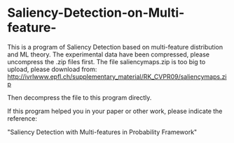 # Saliency-Detection-on-Multi-feature-
This is a program of Saliency Detection based on multi-feature distribution and ML theory.
The experimental data have been compressed, please uncompress the .zip files first. 
The file saliencymaps.zip is too big to upload, please download from:
http://ivrlwww.epfl.ch/supplementary_material/RK_CVPR09/saliencymaps.zip

Then decompress the file to this program directly.

If this program helped you in your paper or other work, please indicate the reference:

"Saliency Detection with Multi-features in Probability Framework"
